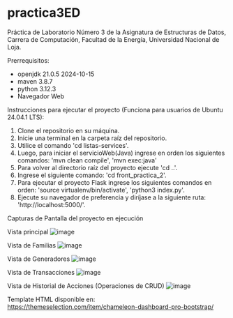 # practica3ED
Práctica de Laboratorio Número 3 de la Asignatura de Estructuras de Datos, Carrera de Computación, Facultad de la Energía, Universidad Nacional de Loja.

Prerrequisitos: 
- openjdk 21.0.5 2024-10-15
- maven 3.8.7
- python 3.12.3
- Navegador Web

Instrucciones para ejecutar el proyecto (Funciona para usuarios de Ubuntu 24.04.1 LTS):

1. Clone el repositorio en su máquina.
2. Inicie una terminal en la carpeta raíz del repositorio.
3. Utilice el comando 'cd listas-services'.
4. Luego, para iniciar el servicioWeb(Java) ingrese en orden los siguientes comandos: 'mvn clean compile', 'mvn exec:java'
5. Para volver al directorio raíz del proyecto ejecute 'cd ..'.
6. Ingrese el siguiente comando: 'cd front_practica_2'.
7. Para ejecutar el proyecto Flask ingrese los siguientes comandos en orden: 'source virtualenv/bin/activate', 'python3 index.py'.
8. Ejecute su navegador de preferencia y diríjase a la siguiente ruta: 'http://localhost:5000/'.

Capturas de Pantalla del proyecto en ejecución

Vista principal
![image](https://github.com/user-attachments/assets/5c773b32-55a8-4023-9e54-0a744e4a3d07)

Vista de Familias
![image](https://github.com/user-attachments/assets/f1fceef3-2fa0-48df-9249-8c71ad830db9)

Vista de Generadores
![image](https://github.com/user-attachments/assets/92a77f9c-6bda-4ec8-b27c-e6becc7d3c00)

Vista de Transacciones
![image](https://github.com/user-attachments/assets/eeb676d5-c209-4b4d-8b54-190bdd9e43d1)

Vista de Historial de Acciones (Operaciones de CRUD)
![image](https://github.com/user-attachments/assets/cd663c12-8aa3-4226-8afb-951894025535)


Template HTML disponible en: https://themeselection.com/item/chameleon-dashboard-pro-bootstrap/ 
